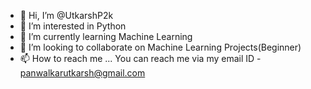 - 👋 Hi, I’m @UtkarshP2k
- 👀 I’m interested in Python 
- 🌱 I’m currently learning Machine Learning
- 💞️ I’m looking to collaborate on Machine Learning Projects(Beginner)
- 📫 How to reach me ...
You can reach me via my email ID - panwalkarutkarsh@gmail.com
<!---
UtkarshP2k/UtkarshP2k is a ✨ special ✨ repository because its `README.md` (this file) appears on your GitHub profile.
You can click the Preview link to take a look at your changes.
--->
